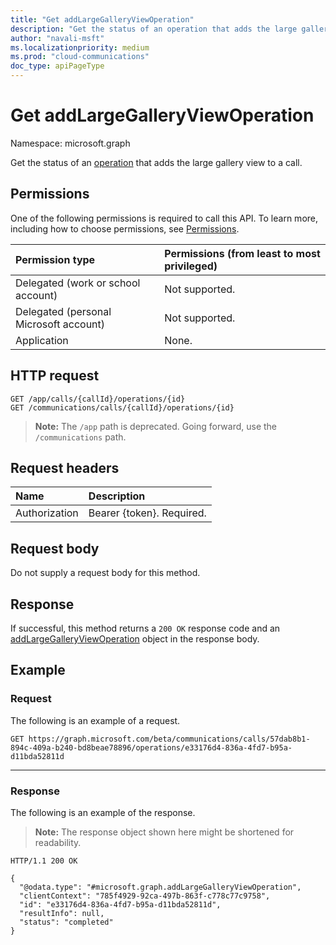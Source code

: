 ```yaml
---
title: "Get addLargeGalleryViewOperation"
description: "Get the status of an operation that adds the large gallery view to a call."
author: "navali-msft"
ms.localizationpriority: medium
ms.prod: "cloud-communications"
doc_type: apiPageType
---
```


# Get addLargeGalleryViewOperation

Namespace: microsoft.graph

Get the status of an [operation](../resources/addlargegalleryviewoperation.md) that adds the large gallery view to a call.

## Permissions

One of the following permissions is required to call this API. To learn more, including how to choose permissions, see [Permissions](/graph/permissions-reference).

| Permission type | Permissions (from least to most privileged)                  |
| :-------------- | :----------------------------------------------------------- |
| Delegated (work or school account)     | Not supported.                        |
| Delegated (personal Microsoft account) | Not supported.                        |
| Application                            | None.                                 |

## HTTP request
<!-- { "blockType": "ignored" } -->
```http
GET /app/calls/{callId}/operations/{id}
GET /communications/calls/{callId}/operations/{id}
```

> **Note:** The `/app` path is deprecated. Going forward, use the `/communications` path.

## Request headers

| Name          | Description               |
|:--------------|:--------------------------|
| Authorization | Bearer {token}. Required. |

## Request body

Do not supply a request body for this method.

## Response

If successful, this method returns a `200 OK` response code and an [addLargeGalleryViewOperation](../resources/addlargegalleryviewoperation.md) object in the response body.

## Example

### Request

The following is an example of a request.

<!-- {
  "blockType": "request",
  "name": "get-addLargeGalleryViewOperation-1"
}-->

```msgraph-interactive
GET https://graph.microsoft.com/beta/communications/calls/57dab8b1-894c-409a-b240-bd8beae78896/operations/e33176d4-836a-4fd7-b95a-d11bda52811d
```

---


### Response

The following is an example of the response.

> **Note:** The response object shown here might be shortened for readability.

<!-- {
  "blockType": "response",
  "name": "get-addLargeGalleryViewOperation-1",
  "truncated": true,
  "@odata.type": "microsoft.graph.addLargeGalleryViewOperation"
} -->
```http
HTTP/1.1 200 OK

{
  "@odata.type": "#microsoft.graph.addLargeGalleryViewOperation",
  "clientContext": "785f4929-92ca-497b-863f-c778c77c9758",
  "id": "e33176d4-836a-4fd7-b95a-d11bda52811d",
  "resultInfo": null,
  "status": "completed"
}
```

<!-- uuid: 8fcb5dbc-d5aa-4681-8e31-b001d5168d79
2015-10-25 14:57:30 UTC -->
<!--
{
  "type": "#page.annotation",
  "description": "Get the status of addLargeGalleryView operation.",
  "keywords": "",
  "section": "documentation",
  "tocPath": "",
  "suppressions": [
  ]
}
-->


